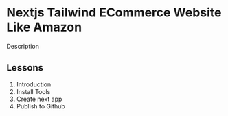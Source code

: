 # Nextjs Tailwind ECommerce Website Like Amazon

Description

## Lessons

1. Introduction
2. Install Tools
3. Create next app
4. Publish to Github
